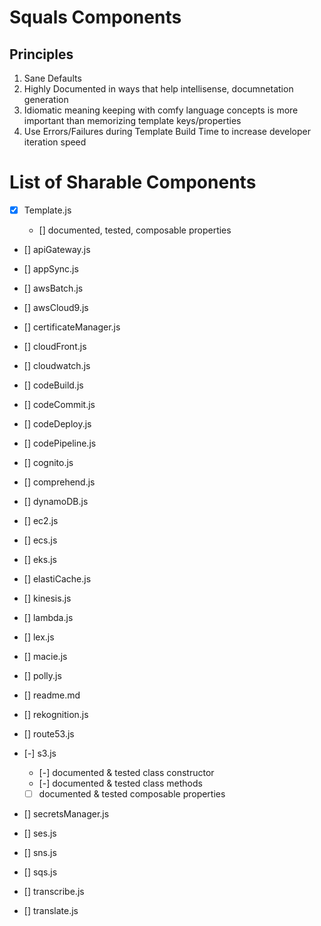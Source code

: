 # Squals Components

## Principles

1. Sane Defaults
2. Highly Documented in ways that help intellisense, documnetation generation
3. Idiomatic meaning keeping with comfy language concepts is more important than memorizing template keys/properties
4. Use Errors/Failures during Template Build Time to increase developer iteration speed

# List of Sharable Components

- [x] Template.js

  - [] documented, tested, composable properties

- [] apiGateway.js

- [] appSync.js

- [] awsBatch.js

- [] awsCloud9.js

- [] certificateManager.js

- [] cloudFront.js

- [] cloudwatch.js

- [] codeBuild.js

- [] codeCommit.js

- [] codeDeploy.js

- [] codePipeline.js

- [] cognito.js

- [] comprehend.js

- [] dynamoDB.js

- [] ec2.js

- [] ecs.js

- [] eks.js

- [] elastiCache.js

- [] kinesis.js

- [] lambda.js

- [] lex.js

- [] macie.js

- [] polly.js

- [] readme.md

- [] rekognition.js

- [] route53.js

- [-] s3.js

  - [-] documented & tested class constructor
  - [-] documented & tested class methods
  - [ ] documented & tested composable properties

- [] secretsManager.js

- [] ses.js

- [] sns.js

- [] sqs.js

- [] transcribe.js

- [] translate.js
